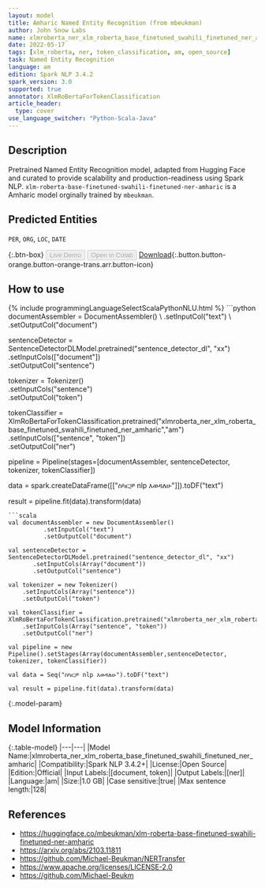 ```yaml
---
layout: model
title: Amharic Named Entity Recognition (from mbeukman)
author: John Snow Labs
name: xlmroberta_ner_xlm_roberta_base_finetuned_swahili_finetuned_ner_amharic
date: 2022-05-17
tags: [xlm_roberta, ner, token_classification, am, open_source]
task: Named Entity Recognition
language: am
edition: Spark NLP 3.4.2
spark_version: 3.0
supported: true
annotator: XlmRoBertaForTokenClassification
article_header:
  type: cover
use_language_switcher: "Python-Scala-Java"
---
```


## Description

Pretrained Named Entity Recognition model, adapted from Hugging Face and curated to provide scalability and production-readiness using Spark NLP. `xlm-roberta-base-finetuned-swahili-finetuned-ner-amharic` is a Amharic model orginally trained by `mbeukman`.

## Predicted Entities

`PER`, `ORG`, `LOC`, `DATE`

{:.btn-box}
<button class="button button-orange" disabled>Live Demo</button>
<button class="button button-orange" disabled>Open in Colab</button>
[Download](https://s3.amazonaws.com/auxdata.johnsnowlabs.com/public/models/xlmroberta_ner_xlm_roberta_base_finetuned_swahili_finetuned_ner_amharic_am_3.4.2_3.0_1652810385568.zip){:.button.button-orange.button-orange-trans.arr.button-icon}

## How to use



<div class="tabs-box" markdown="1">
{% include programmingLanguageSelectScalaPythonNLU.html %}
```python
documentAssembler = DocumentAssembler() \
        .setInputCol("text") \
        .setOutputCol("document")

sentenceDetector = SentenceDetectorDLModel.pretrained("sentence_detector_dl", "xx")\
       .setInputCols(["document"])\
       .setOutputCol("sentence")

tokenizer = Tokenizer() \
    .setInputCols("sentence") \
    .setOutputCol("token")

tokenClassifier = XlmRoBertaForTokenClassification.pretrained("xlmroberta_ner_xlm_roberta_base_finetuned_swahili_finetuned_ner_amharic","am") \
    .setInputCols(["sentence", "token"]) \
    .setOutputCol("ner")

pipeline = Pipeline(stages=[documentAssembler, sentenceDetector, tokenizer, tokenClassifier])

data = spark.createDataFrame([["ስካርቻ nlp እወዳለሁ"]]).toDF("text")

result = pipeline.fit(data).transform(data)
```
```scala
val documentAssembler = new DocumentAssembler() 
          .setInputCol("text") 
          .setOutputCol("document")

val sentenceDetector = SentenceDetectorDLModel.pretrained("sentence_detector_dl", "xx")
       .setInputCols(Array("document"))
       .setOutputCol("sentence")

val tokenizer = new Tokenizer() 
    .setInputCols(Array("sentence"))
    .setOutputCol("token")

val tokenClassifier = XlmRoBertaForTokenClassification.pretrained("xlmroberta_ner_xlm_roberta_base_finetuned_swahili_finetuned_ner_amharic","am") 
    .setInputCols(Array("sentence", "token")) 
    .setOutputCol("ner")

val pipeline = new Pipeline().setStages(Array(documentAssembler,sentenceDetector, tokenizer, tokenClassifier))

val data = Seq("ስካርቻ nlp እወዳለሁ").toDF("text")

val result = pipeline.fit(data).transform(data)
```
</div>

{:.model-param}
## Model Information

{:.table-model}
|---|---|
|Model Name:|xlmroberta_ner_xlm_roberta_base_finetuned_swahili_finetuned_ner_amharic|
|Compatibility:|Spark NLP 3.4.2+|
|License:|Open Source|
|Edition:|Official|
|Input Labels:|[document, token]|
|Output Labels:|[ner]|
|Language:|am|
|Size:|1.0 GB|
|Case sensitive:|true|
|Max sentence length:|128|

## References

- https://huggingface.co/mbeukman/xlm-roberta-base-finetuned-swahili-finetuned-ner-amharic
- https://arxiv.org/abs/2103.11811
- https://github.com/Michael-Beukman/NERTransfer
- https://www.apache.org/licenses/LICENSE-2.0
- https://github.com/Michael-Beukm
